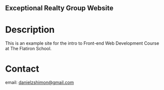 Exceptional Realty Group Website
---

# Description

This is an example site for the intro to Front-end Web Development Course at The Flatiron School.

# Contact

email: danielzshimon@gmail.com
